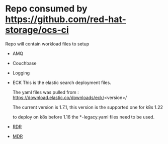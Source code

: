 # Repo consumed by https://github.com/red-hat-storage/ocs-ci

Repo will contain workload files to setup

- AMQ
- Couchbase
- Logging
- ECK
    This is the elastic search deployment files.
    
    The yaml files was pulled from : https://download.elastic.co/downloads/eck/<version\>/
    
    The current version is 1.7.1, this version is the supported one for k8s 1.22
    
    to deploy on k8s before 1.16 the *-legacy.yaml files need to be used.
- [RDR](/rdr/)
- [MDR](/mdr/)

